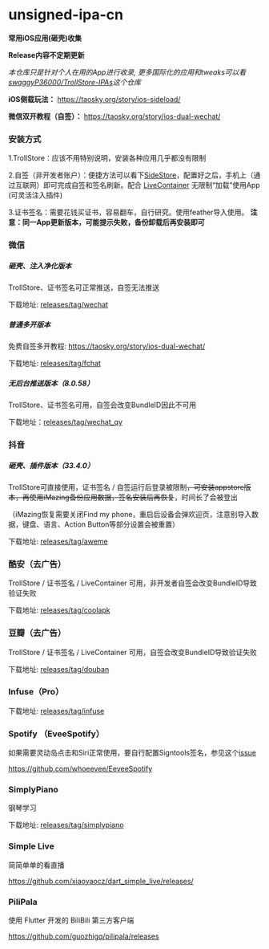 # unsigned-ipa-cn
**常用iOS应用(砸壳)收集**

**Release内容不定期更新**

*本仓库只是针对个人在用的App进行收录, 更多国际化的应用和tweaks可以看[swaggyP36000/TrollStore-IPAs](https://github.com/swaggyP36000/TrollStore-IPAs)这个仓库*


**iOS侧载玩法：** https://taosky.org/story/ios-sideload/

**微信双开教程（自签）：** https://taosky.org/story/ios-dual-wechat/


### 安装方式

1.TrollStore：应该不用特别说明，安装各种应用几乎都没有限制


2.自签（非开发者账户）：便捷方法可以看下[SideStore](https://sidestore.io/)，配置好之后，手机上（通过互联网）即可完成自签和签名刷新。配合 [LiveContainer](https://github.com/khanhduytran0/LiveContainer) 无限制“加载”使用App (可灵活注入插件)


3.证书签名：需要花钱买证书，容易翻车，自行研究。使用feather导入使用。 **注意：同一App更新版本，可能提示失败，备份卸载后再安装即可**


### 微信

##### 砸壳、注入净化版本

TrollStore、证书签名可正常推送，自签无法推送

下载地址: [releases/tag/wechat](https://github.com/Taosky/trollstore-ipa-cn/releases/tag/wechat)

##### 普通多开版本

免费自签多开教程: https://taosky.org/story/ios-dual-wechat/

下载地址: [releases/tag/fchat](https://github.com/Taosky/trollstore-ipa-cn/releases/tag/fchat)

##### 无后台推送版本（8.0.58）

TrollStore、证书签名可用，自签会改变BundleID因此不可用

下载地址：[releases/tag/wechat_qy](https://github.com/Taosky/trollstore-ipa-cn/releases/tag/wechat_qy)

### 抖音

##### 砸壳、插件版本（33.4.0）

TrollStore可直接使用，证书签名 / 自签运行后登录被限制<del>，可安装appstore版本，再使用iMazing备份应用数据，签名安装后再恢复</del>，时间长了会被登出

（iMazing恢复需要关闭Find my phone，重启后设备会弹欢迎页，注意别导入数据，键盘、语言、Action Button等部分设置会被重置）

下载地址: [releases/tag/aweme](https://github.com/Taosky/trollstore-self-signed-ipa-cn/releases/tag/aweme)


### 酷安（去广告）

TrollStore / 证书签名 / LiveContainer 可用，非开发者自签会改变BundleID导致验证失败

下载地址: [releases/tag/coolapk](https://github.com/Taosky/unsigned-ipa-cn/releases/tag/coolapk)


### 豆瓣（去广告）

TrollStore / 证书签名 / LiveContainer 可用，自签会改变BundleID导致验证失败

下载地址: [releases/tag/douban](https://github.com/Taosky/unsigned-ipa-cn/releases/tag/douban)


### Infuse（Pro）

下载地址: [releases/tag/infuse](https://github.com/Taosky/unsigned-ipa-cn/releases/tag/infuse)



### Spotify （EveeSpotify）

如果需要灵动岛点击和Siri正常使用，要自行配置Signtools签名，参见这个[issue](https://github.com/whoeevee/EeveeSpotify/issues/32#issuecomment-2080750016)

https://github.com/whoeevee/EeveeSpotify


### SimplyPiano
钢琴学习

下载地址: [releases/tag/simplypiano](https://github.com/Taosky/unsigned-ipa-cn/releases/tag/simplypiano)


### Simple Live
简简单单的看直播

https://github.com/xiaoyaocz/dart_simple_live/releases/


### PiliPala
使用 Flutter 开发的 BiliBili 第三方客户端

https://github.com/guozhigq/pilipala/releases
